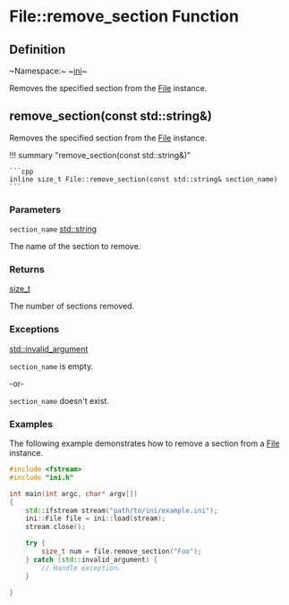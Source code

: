 # File::remove_section Function

## Definition

~Namespace:~ ~[ini](../../ini_namespace.md)~

Removes the specified section from the [File](../file.md) instance.

## remove_section(const std::string&)

Removes the specified section from the [File](../file.md) instance.

!!! summary "remove_section(const std::string&)"

    ```cpp
    inline size_t File::remove_section(const std::string& section_name)
    ```

### Parameters

`section_name` [std::string](https://en.cppreference.com/w/cpp/string/basic_string)

The name of the section to remove.

### Returns

[size_t](https://en.cppreference.com/w/c/types/size_t)

The number of sections removed.

### Exceptions

[std::invalid_argument](https://en.cppreference.com/w/cpp/error/invalid_argument)

`section_name` is empty.

-or-

`section_name` doesn't exist.

### Examples

The following example demonstrates how to remove a section from a [File](../file.md) instance.

```cpp linenums="1" title="main.cpp"
#include <fstream>
#include "ini.h"

int main(int argc, char* argv[])
{
    std::ifstream stream("path/to/ini/example.ini");
    ini::File file = ini::load(stream);
    stream.close();

    try {
        size_t num = file.remove_section("Foo");
    } catch (std::invalid_argument) {
        // Handle exception.
    }

}
```